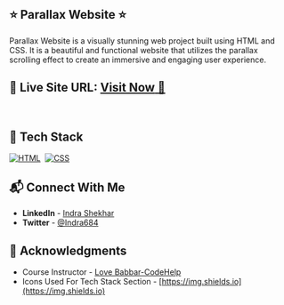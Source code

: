 ## ⭐ Parallax Website ⭐

Parallax Website is a visually stunning web project built using HTML and CSS. It is a beautiful and functional website that utilizes the parallax scrolling effect to create an immersive and engaging user experience.

## 📌 **Live Site URL:** <a href="https://indra-s.github.io/Parallax-Practice/">**Visit Now** 🚀</a>

<br>

## 📌 Tech Stack

[![HTML](https://img.shields.io/badge/html5%20-%23E34F26.svg?&style=for-the-badge&logo=html5&logoColor=white)](https://github.com/Indra-S)&nbsp;
[![CSS](https://img.shields.io/badge/css3%20-%231572B6.svg?&style=for-the-badge&logo=css3&logoColor=white)](https://github.com/Indra-S)&nbsp; 
<br>

## 📬 Connect With Me

- **LinkedIn** - [Indra Shekhar](https://www.linkedin.com/in/indra-shekhar/)
- **Twitter** - [@Indra684](https://twitter.com/Indra684)

## 📌 Acknowledgments

- Course Instructor - [Love Babbar-CodeHelp](https://www.linkedin.com/in/love-babbar-38ab2887/)
- Icons Used For Tech Stack Section - [https://img.shields.io](https://img.shields.io)
